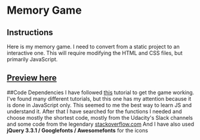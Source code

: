 # Memory Game

## Instructions

Here is my memory game. I need to convert from a static project to an interactive one. This will require modifying the HTML and CSS files, but primarily JavaScript.

## [Preview here](http://ThijsWaalders.github.io/Memory-Game)


##Code Dependencies
I have followed [this](https://www.taniarascia.com/how-to-create-a-memory-game-super-mario-with-plain-javascript/) tutorial to get the game working.
I've found many different tutorials, but this one has my attention because it is done in JavaScript only. This seemed to me the best way to learn JS and understand it.
After that I have searched for the functions I needed and choose mostly the shortest code, mostly from the Udacity's Slack channels and some code from the legendary [stackoverflow.com](https://www.stackoverflow.com)
And I have also used **jQuery 3.3.1 / Googlefonts / Awesomefonts** for the icons